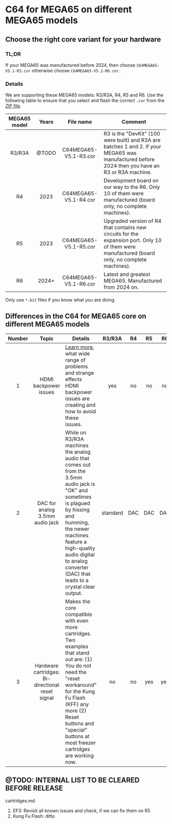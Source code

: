 C64 for MEGA65 on different MEGA65 models
=========================================

Choose the right core variant for your hardware
-----------------------------------------------

### TL;DR

If your MEGA65 was manufactured before 2024, then choose
`C64MEGA65-V5.1-R3.cor` otherwise choose `C64MEGA65-V5.1-R6.cor`.

### Details

We are supporting these MEGA65 models: R3/R3A, R4, R5 and R6. Use
the following table to ensure that you select and flash the correct `.cor`
from the [ZIP file](https://files.mega65.org?id=896a012f-59e4-456c-b91f-7e989b958241).

| MEGA65 model   |   Years   | File name             | Comment
|:--------------:|:---------:|:---------------------:|-------------------------
| R3/R3A         | @TODO     | C64MEGA65-V5.1-R3.cor | R3 is the "DevKit" (100 were built) and R3A are batches 1 and 2. If your MEGA65 was manufactured before 2024 then you have an R3 or R3A machine.
| R4             | 2023      | C64MEGA65-V5.1-R4.cor | Development board on our way to the R6. Only 10 of them were manufactured (board only, no complete machines).
| R5             | 2023      | C64MEGA65-V5.1-R5.cor | Upgraded version of R4 that contains new circuits for the expansion port. Only 10 of them were manufactured (board only, no complete machines).
| R6             | 2024+     | C64MEGA65-V5.1-R6.cor | Latest and greatest MEGA65. Manufactured from 2024 on.

Only use `*.bit` files if you know what you are doing.

Differences in the C64 for MEGA65 core on different MEGA65 models
-----------------------------------------------------------------

| Number | Topic                                            | Details                                                                                                                                                                                                                                                                | R3/R3A   |   R4   | R5   | R6   |
|:------:|:------------------------------------------------:|------------------------------------------------------------------------------------------------------------------------------------------------------------------------------------------------------------------------------------------------------------------------|:--------:|:------:|:----:|:----:|
| 1      | HDMI backpower issues                            | [Learn more](../FAQ.md#2-my-mega65-or-the-c64-core-is-behaving-somehow-weirdly), what wide range of problems and strange effects HDMI backpower issues are creating and how to avoid these issues.                                                                     | yes      | no     | no   | no   |
| 2      | DAC for analog 3.5mm audio jack                  | While on R3/R3A machines the analog audio that comes out from the 3.5mm audio jack is "OK" and sometimes is plagued by hissing and humming, the newer machines feature a high-quality audio digital to analog converter (DAC) that leads to a crystal clear output.    | standard | DAC    | DAC  | DAC  |
| 3      | Hardware cartridges: Bi-directional reset signal | Makes the core compatible with even more cartridges. Two examples that stand out are: (1) You do not need the "reset workaround" for the Kung Fu Flash (KFF) any more (2) Reset buttons and "special" buttons at most freezer cartridges are working now.              | no       | no     | yes  | yes  |

@TODO: INTERNAL LIST TO BE CLEARED BEFORE RELEASE
-------------------------------------------------

cartridges.md

1) EF3: Revisit all known issues and check, if we can fix them on R5
2) Kung Fu Flash: ditto
